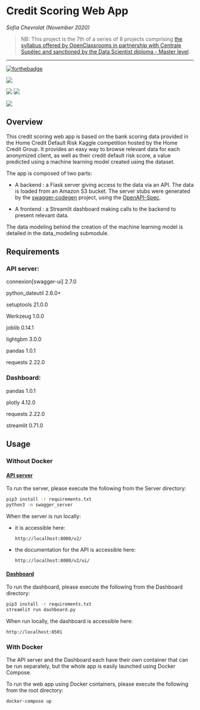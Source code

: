 # Credit Scoring Web App
*Sofia Chevrolat (November 2020)*

> NB: This project is the 7th of a series of 8 projects comprising [the syllabus offered by OpenClassrooms in partnership with Centrale Supélec and sanctioned by the Data Scientist diploma - Master level](https://openclassrooms.com/fr/paths/164-data-scientist).

___

[![forthebadge](https://forthebadge.com/images/badges/made-with-python.svg)](https://forthebadge.com)

![](https://img.shields.io/badge/USES-Docker-2496ED?style=for-the-badge&logo=Docker)

![](https://img.shields.io/badge/REST_API_SERVER-Heroku-430098?style=for-the-badge&logo=Heroku)
![](https://img.shields.io/badge/CLIENT-Streamlit-FF4B4B?style=for-the-badge&logo=Streamlit)

![](https://img.shields.io/badge/DOCUMENTED_WITH-Swagger-85EA2D?style=for-the-badge&logo=Swagger)


## Overview
This credit scoring web app is based on the bank scoring data provided in the Home Credit Default Risk Kaggle competition hosted by the Home Credit Group. It provides an easy way to browse relevant data for each anonymized client, as well as their credit default risk score, a value predicted using a machine learning model created using the dataset.

The app is composed of two parts:
- A backend : a Flask server giving access to the data via an API. The data is loaded from an Amazon S3 bucket.
The server stubs were generated by the [swagger-codegen](https://github.com/swagger-api/swagger-codegen) project, using the
[OpenAPI-Spec](https://github.com/swagger-api/swagger-core/wiki).  

- A frontend : a Streamlit dashboard making calls to the backend to present relevant data.

The data modeling behind the creation of the machine learning model is detailed in the data_modeling submodule.


## Requirements
### API server: 
connexion[swagger-ui] 2.7.0

python_dateutil 2.6.0+

setuptools 21.0.0

Werkzeug 1.0.0

joblib 0.14.1

lightgbm 3.0.0

pandas 1.0.1

requests 2.22.0

### Dashboard:
pandas 1.0.1

plotly 4.12.0

requests 2.22.0

streamlit 0.71.0

## Usage
### Without Docker
#### <u>API server</u>
To run the server, please execute the following from the Server directory:

```bash
pip3 install -r requirements.txt
python3 -m swagger_server
```

When the server is run locally:
- it is accessible here:

    ```
    http://localhost:8080/v2/
    ```

- the documentation for the API is accessible here: 

    ```
    http://localhost:8080/v2/ui/
    ```

#### <u>Dashboard</u>
To run the dashboard, please execute the following from the Dashboard directory:

```bash
pip3 install -r requirements.txt
streamlit run dashboard.py
```

When run locally, the dashboard is accessible here:
```
http://localhost:8501
```


### With Docker
The API server and the Dashboard each have their own container that can be run separately, but the whole app is easily launched using Docker Compose.

To run the web app using Docker containers, please execute the following from the root directory:

```bash
docker-compose up
```
